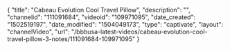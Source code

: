 {
    "title": "Cabeau Evolution Cool Travel Pillow",
    "description": "",
    "channelid": "111091684",
    "videoid": "109971095",
    "date_created": "1502519197",
    "date_modified": "1504049173",
    "type": "captivate",
    "layout": "channelVideo",
    "url": "\/bbbusa-latest-videos\/cabeau-evolution-cool-travel-pillow-3-notes\/111091684-109971095"
}